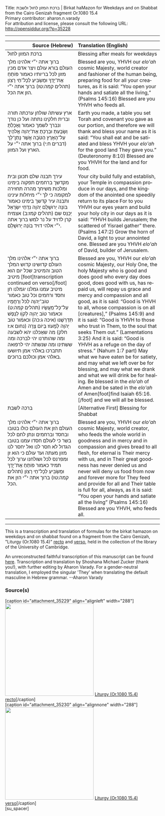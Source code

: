 <html>
<head></head>
<body>
Title: ברכת המזון לחול ולשבת | Birkat haMazon for Weekdays and on Shabbat from the Cairo Genizah fragment Or.1080 15.4<br />
Primary contributor: aharon.n.varady<br />
For attribution and license, please consult the following URL: <a href="http://opensiddur.org/?p=35228">http://opensiddur.org/?p=35228</a>
<p />
<hr />

<table style="margin-left: auto;margin-right: auto;" class="draggable">
<thead><tr><th id="x" style="text-align: right;">Source (Hebrew)</th><th style="text-align: left;">Translation (English)</th></tr></thead>
<tbody>
<tr><td style="vertical-align:top;">
<div class="liturgy" lang="he">
<span class="instruction">ברכת המזון לחול</span>
</span></div></td>
 
<td style="vertical-align:top;">
<div class="english" lang="en">
<span class="instruction">Blessing after meals for weekdays</span>
</div></td></tr>


<tr><td style="vertical-align:top;">
<div class="liturgy" lang="he">
ברוך אתה 
י״י אלהינו 
מלך העולם 
בורא עולם 
ויצר אדם 
מכין מזון לכל בריותיו 
כאמור פּוֹתֵחַ אֶת־יָדֶךָ 
וּמַשְׂבִּיעַ לְכָל־חַי רָצוֹן <span class="citation">(תהלים קמה:טז)</span>
ברוך אתה י״י 
הזן את הכל.
</span></div></td>
 
<td style="vertical-align:top;">
<div class="english" lang="en">
Blessed are you, 
YHVH our <em>elo'ah</em>
cosmic Majesty, 
world creator 
and fashioner of the human being, 
preparing food for all your creatures, 
as it is said: “You open your hands 
and satiate all the living,” <span class="citation">(Psalms 145:16)</span>
Blessed are you YHVH 
who feeds all. 
</div></td></tr>


<tr><td style="vertical-align:top;">
<div class="liturgy" lang="he">
ארץ עשיתהׄ 
שולחן ערכתה 
תורה וברית חלקינו נתתה 
ועל כן נודך ונברך לשמך 
כאמור וְאָכַלְתָּ 
וְשָׂבָעְתָּ 
וּבֵרַכְתָּ אֶת־יְהוָה אֱלֹהֶיךָ 
עַל־הָאָרֶץ הַטֹּבָה אֲשֶׁר נָתַן־לָךְ <span class="citation">(דברים ח:י)</span>
ברוך אתה י״י 
על הארץ ועל המזון.
</span></div></td>
 
<td style="vertical-align:top;">
<div class="english" lang="en">
Earth you made, 
a table you set 
Torah and covenant you gave as our portion, 
and therefore we will thank and bless your name 
as it is said: “You shall eat 
and be satiated
and bless YHVH your <em>elo'ah</em> 
for the good land They gave you.” <span class="citation">(Deuteronomy 8:10)</span>
Blessed are you YHVH 
for the land and for food. 
</div></td></tr>


<tr><td style="vertical-align:top;">
<div class="liturgy" lang="he">
עירך תבנה שלם תכונן 
ובית מקדשך ברחמים 
תפקוה בימינו 
ומלכות משיחך 
מהרה תחזירה למקומה 
כי לך י״י מיחלות עינינו 
ותבנה עיר קדשך בימינו 
כאמור בּוֹנֵה יְרוּשָׁלִַם יְהוָה 
נִדְחֵי יִשְׂרָאֵל יְכַנֵּס שם <span class="citation">(תהלים קמז:ב)</span>
אצמיח קרן לדויד 
על נר למש 
ברוך אתה י״י 
אלהי דויד 
בּוֹנֵה יְרוּשָׁלִַם.
</span></div></td>
 
<td style="vertical-align:top;">
<div class="english" lang="en">
Your city build fully and establish, 
your Temple in compassion 
produce in our days, 
and the kingdom of the anointed one 
speedily return to its place 
For to you YHVH our eyes yearn 
and build your holy city in our days 
as it is said: “YHVH builds Jerusalem; 
the scattered of Yisrael gather” there. <span class="citation">(Psalms 147:2)</span>
Grow the horn of David, 
a light to your annointed one. 
Blessed are you YHVH
<em>elo'ah</em> of David, 
builder of Jerusalem.
</div></td></tr>


<tr><td style="vertical-align:top;">
<div class="liturgy" lang="he">
ברוך אתה 
י״י אלהינו 
מלך העולם 
קדושינו 
קדוש המלך 
הטוב והמיטיב 
שכל יום הוא מיטיב [foot]transcription continued on verso[/foot]
מיטיב עמנו 
גמלנו יגמלנו 
חן וחסד ורחמים וכל טוב 
כאמׄור טוֹב־יְהוָה לַכֹּל 
וְרַחֲמָיו עַל־כָּל־מַעֲשָׂיו <span class="citation">(תהלים קמה:ט)</span>
וכאמׄור טוֹב יְהוָה 
לְקוָֹו לְנֶפֶשׁ תִּדְרְשֶׁנּוּ  <span class="citation">(איכה ג:כה)</span>
וכאמׄור טוֹב יְהוָה לְמָעוֹז בְּיוֹם צָרָה <span class="citation">(נחום א:ז חלק)</span>
מה שאֶכלנו יהא לשבעה 
ומה שהותרנו יהי לברכה 
ומה ששתינו ומה שנשתה יהי לרפואה 
תתברכו באלהי אמן 
תיושעו באלהי אמן 
וכולכם ברוכים.
</span></div></td>
 
<td style="vertical-align:top;">
<div class="english" lang="en">
Blessed are you, 
YHVH our <em>elo'ah</em>
cosmic Majesty, 
our Holy One, 
the holy Majesty 
who is good and does good 
who every day does good,
does good with us, 
has repaid us, will repay us 
grace and mercy and compassion and all good, 
as it is said: “Good is YHVH to all, 
whose compassion is on all [creatures],” <span class="citation">(Psalms 145:9)</span>
and it is said: “Good is YHVH to those who trust in Them, 
to the soul that seeks Them out.” <span class="citation">(Lamentations 3:25)</span>
And it is said: “Good is YHVH as a refuge on the day of stress.” <span class="citation">(Nahum 1:7 part)</span>
May what we have eaten be for satiety, 
and may what we left over be for blessing, 
and may what we drank and what we will drink be for healing. 
Be blessed in the <em>elo'ah</em> of Amen 
and be sated in the <em>elo'ah</em> of Amen[foot]find Isaiah 65:16.[/foot] 
and we will all be blessed.
</div></td></tr>


<tr><td style="vertical-align:top;">
<div class="liturgy" lang="he">
<span class="instruction">ברכה לשבת</span>
</span></div></td>
 
<td style="vertical-align:top;">
<div class="english" lang="en">
<span class="instruction">[Alternative First] Blessing for Shabbat</span>
</div></td></tr>


<tr><td style="vertical-align:top;">
<div class="liturgy" lang="he">
ברוך אתה 
י״י אלהינו 
מלך העולם 
הזן את העולם כולו 
בטובו ובחסד וברחמים 
ונתן לחם לכל בשר 
כי לעולם חסדו עמנו 
בטובו הגדול לא חסר לנו 
ואל יחסר לנו מזון מעתה ועד עולם 
כי הוא זן ומפרנס לכל 
ושולחנו ערוך לכֹל תמיד 
כאמור פּוֹתֵחַ אֶת־יָדֶךָ 
וּמַשְׂבִּיעַ לְכָל־חַי רָצוֹן <span class="citation">(תהלים קמה:טז)</span>
ברוך אתה י״י 
הזן את הכל.
</span></div></td>
 
<td style="vertical-align:top;">
<div class="english" lang="en">
Blessed are you, 
YHVH our <em>elo'ah</em>
cosmic Majesty, 
world creator, who feeds the whole world 
in goodness and in mercy and in compassion 
and gives bread to all flesh, 
for eternal is Their mercy with us, 
and in Their great goodness has never denied us 
and never will deny us food from now and forever more 
for They feed and provide for all 
and Their table is full for all, always, 
as it is said: “You open your hands 
and satiate all the living” <span class="citation">(Psalms 145:16)</span>
Blessed are you YHVH, 
who feeds all.
</div></td></tr>
</tbody></table>

<hr />

This is a transcription and translation of formulas for the birkat hamazon on weekdays and on shabbat found on a fragment from the Cairo Genizah, "Liturgy (Or.1080 15.4)" <a href="https://cudl.lib.cam.ac.uk/view/MS-OR-01080-00015-00004/2">recto</a> and <a href="https://cudl.lib.cam.ac.uk/view/MS-OR-01080-00015-00004/1">verso</a>, held in the collection of the library of the University of Cambridge.  

An unreconstructed faithful transcription of this manuscript can be found <a href="https://docs.google.com/document/d/13bzMLkZe2w8t1dy1pIYlI5cvwDAOQ3Lvl17C-4mmEiE/edit?usp=sharing">here</a>. Transcription and translation by Shoshana Michael Zucker (thank you!), with further editing by Aharon Varady. For a gender-neutral translation, I employed the singular 'They' when translating the default masculine in Hebrew grammar. --Aharon Varady


<h3>Source(s)</h3>

<span style="float: right;">[caption id="attachment_35229" align="alignleft" width="288"]<a href="https://opensiddur.org/wp-content/uploads/2021/02/Liturgy-Or.1080-15.4-recto.png"><img src="https://opensiddur.org/wp-content/uploads/2021/02/Liturgy-Or.1080-15.4-recto-288x300.png" alt="" width="288" height="300" class="size-medium wp-image-35229" /></a> <a href="https://cudl.lib.cam.ac.uk/view/MS-OR-01080-00015-00004/2">Liturgy (Or.1080 15.4) recto</a>[/caption]</span> <span style="float: left;">[caption id="attachment_35230" align="alignnone" width="288"]<a href="https://opensiddur.org/wp-content/uploads/2021/02/Liturgy-Or.1080-15.4-verso.png"><img src="https://opensiddur.org/wp-content/uploads/2021/02/Liturgy-Or.1080-15.4-verso-288x300.png" alt="" width="288" height="300" class="size-medium wp-image-35230" /></a> <a href="https://cudl.lib.cam.ac.uk/view/MS-OR-01080-00015-00004/1">Liturgy (Or.1080 15.4) verso</a>[/caption]</span>[su_spacer]

&nbsp;













</body>
</html>